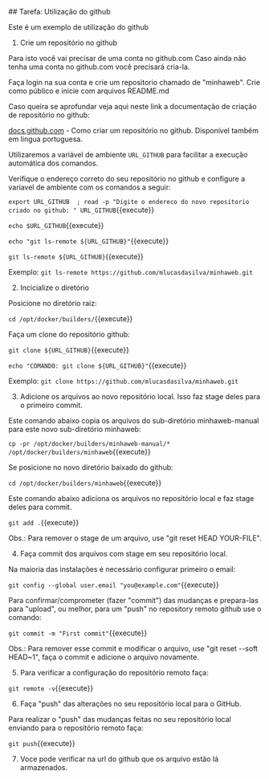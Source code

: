 ## Tarefa: Utilização do github

Este é um exemplo de utilização do github

1) Crie um repositório no github

Para isto você vai precisar de uma conta no github.com
Caso ainda não tenha uma conta no github.com você precisará cria-la.

Faça login na sua conta e crie um repositorio chamado de "minhaweb". Crie como público e inicie com arquivos README.md

Caso queira se aprofundar veja aqui neste link a documentação de criação de repositório no github:

[docs.github.com](https://docs.github.com/pt/github/creating-cloning-and-archiving-repositories/creating-a-new-repository) - Como criar um repositório no github. Disponível também em lingua portuguesa.

Utilizaremos a variável de ambiente `URL_GITHUB` para facilitar a execução automática dos comandos.

Verifique o endereço correto do seu repositório no github e configure a variavel de ambiente com os comandos a seguir:

`export URL_GITHUB  ; read -p "Digite o endereco do novo repositorio criado no github: " URL_GITHUB`{{execute}}

`echo $URL_GITHUB`{{execute}}

`echo "git ls-remote ${URL_GITHUB}"`{{execute}}

`git ls-remote ${URL_GITHUB}`{{execute}}

Exemplo: `git ls-remote https://github.com/mlucasdasilva/minhaweb.git`


2) Incicialize o diretório

Posicione no diretório raiz:

`cd /opt/docker/builders/`{{execute}}

Faça um clone do repositório github:

`git clone ${URL_GITHUB}`{{execute}}

`echo "COMANDO: git clone ${URL_GITHUB}"`{{execute}}

Exemplo: `git clone https://github.com/mlucasdasilva/minhaweb.git`


3) Adicione os arquivos ao novo repositório local. Isso faz stage deles para o primeiro commit.

Este comando abaixo copia os arquivos do sub-diretório minhaweb-manual para este novo sub-diretório minhaweb:

`cp -pr /opt/docker/builders/minhaweb-manual/* /opt/docker/builders/minhaweb`{{execute}}

Se posicione no novo diretório baixado do github:

`cd /opt/docker/builders/minhaweb`{{execute}}

Este comando abaixo adiciona os arquivos no repositório local e faz stage deles para commit.

`git add .`{{execute}}

Obs.: Para remover o stage de um arquivo, use "git reset HEAD YOUR-FILE".


4) Faça commit dos arquivos com stage em seu repositório local.

Na maioria das instalações é necessário configurar primeiro o email:

`git config --global user.email "you@example.com"`{{execute}}

Para confirmar/comprometer (fazer "commit") das mudanças e prepara-las para "upload", ou melhor, para um "push" no repository remoto github use o comando:

`git commit -m "First commit"`{{execute}}

Obs.: Para remover esse commit e modificar o arquivo, use "git reset --soft HEAD~1", faça o commit e adicione o arquivo novamente.


5) Para verificar a configuração do repositório remoto faça:

`git remote -v`{{execute}}


6) Faça "push" das alterações no seu repositório local para o GitHub.

Para realizar o "push" das mudanças feitas no seu repositório local enviando para o repositório remoto faça:

`git push`{{execute}}


7) Voce pode verificar na url do github que os arquivo estão lá armazenados.

